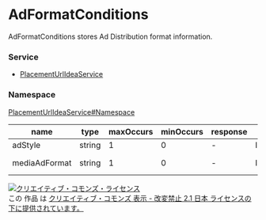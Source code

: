 # AdFormatConditions
AdFormatConditions stores Ad Distribution format information.
### Service
+ [PlacementUrlIdeaService](../../services/PlacementUrlIdeaService.md)

### Namespace
[PlacementUrlIdeaService#Namespace](../../services/PlacementUrlIdeaService.md#namespace)

| name | type | maxOccurs | minOccurs | response | add | set | remove | description | 
|---|---|---|---|---|---|---|---|---|
| adStyle| string| 1| 0| -| Ignore| Ignore| Ignore| Ad style. |
| mediaAdFormat| string| 1| 0| -| Ignore| Ignore| Ignore| Media format. |

<a rel="license" href="http://creativecommons.org/licenses/by-nd/2.1/jp/"><img alt="クリエイティブ・コモンズ・ライセンス" style="border-width:0" src="https://i.creativecommons.org/l/by-nd/2.1/jp/88x31.png" /></a><br />この 作品 は <a rel="license" href="http://creativecommons.org/licenses/by-nd/2.1/jp/">クリエイティブ・コモンズ 表示 - 改変禁止 2.1 日本 ライセンスの下に提供されています。</a>
